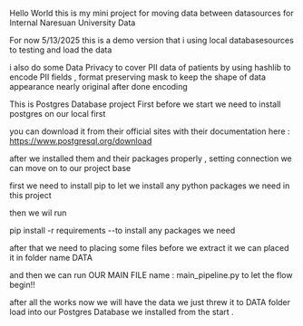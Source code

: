 Hello World this is my mini project for moving data between datasources for Internal Naresuan University Data

For now 5/13/2025 this is a demo version that i using local databasesources to testing and load the data

i also do some Data Privacy to cover PII data of patients by using hashlib to encode PII fields , format preserving mask to keep the shape of data appearance nearly original after done encoding

This is Postgres Database project
First before we start we need to install postgres on our local first

you can download it from their official sites with their documentation here : https://www.postgresql.org/download

after we installed them and their packages properly , setting connection we can move on to our project base

first we need to install pip to let we install any python packages we need in this project 

then we wil run

pip install -r requirements    --to install any packages we need

after that we need to placing some files before we extract it we can placed it in folder name DATA

and then we can run OUR MAIN FILE name : main_pipeline.py   to let the flow begin!!

after all the works now we will have the data we just threw it to DATA folder load into our Postgres Database we installed from the start .
